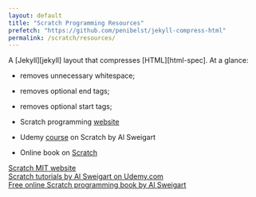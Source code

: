 ```yaml
---
layout: default
title: "Scratch Programming Resources"
prefetch: "https://github.com/penibelst/jekyll-compress-html"
permalink: /scratch/resources/
---
```



A [Jekyll][jekyll] layout that compresses [HTML][html-spec]. At a glance:

* removes unnecessary whitespace;
* removes optional end tags;
* removes optional start tags;

* Scratch programming [website](https://scratch.mit.edu)
* Udemy [course](https://www.udemy.com/share/101XAuAkITc11RQnw=/) on Scratch by Al Sweigart
* Online book on [Scratch](http://inventwithscratch.com)

<a href="https://scratch.mit.edu">Scratch MIT website</a>
<br>
<a href="https://www.udemy.com/share/101XAuAkITc11RQnw=/">Scratch tutorials by Al Sweigart on Udemy.com</a>
<br>
<a href="http://inventwithscratch.com/">Free online Scratch programming book by Al Sweigart</a>
